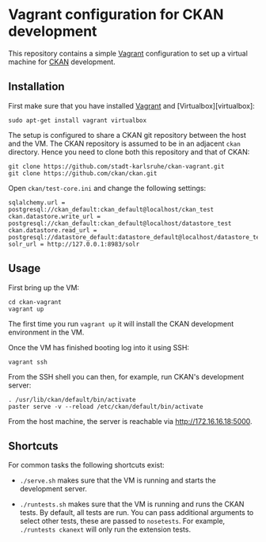 # Vagrant configuration for CKAN development

This repository contains a simple [Vagrant][vagrant] configuration to set up a
virtual machine for [CKAN][ckan] development.

[vagrant]: https://www.vagrantup.com/
[ckan]: https://github.com/ckan/ckan


## Installation

First make sure that you have installed [Vagrant][vagrant] and
[Virtualbox][virtualbox]:

    sudo apt-get install vagrant virtualbox

The setup is configured to share a CKAN git repository between the host and the
VM. The CKAN repository is assumed to be in an adjacent `ckan` directory. Hence
you need to clone both this repository and that of CKAN:

    git clone https://github.com/stadt-karlsruhe/ckan-vagrant.git
    git clone https://github.com/ckan/ckan.git

Open `ckan/test-core.ini` and change the following settings:

    sqlalchemy.url = postgresql://ckan_default:ckan_default@localhost/ckan_test
    ckan.datastore.write_url = postgresql://ckan_default:ckan_default@localhost/datastore_test
    ckan.datastore.read_url = postgresql://datastore_default:datastore_default@localhost/datastore_test
    solr_url = http://127.0.0.1:8983/solr


## Usage

First bring up the VM:

    cd ckan-vagrant
    vagrant up

The first time you run `vagrant up` it will install the CKAN development
environment in the VM.

Once the VM has finished booting log into it using SSH:

    vagrant ssh

From the SSH shell you can then, for example, run CKAN's development server:

    . /usr/lib/ckan/default/bin/activate
    paster serve -v --reload /etc/ckan/default/bin/activate

From the host machine, the server is reachable via http://172.16.16.18:5000.


## Shortcuts

For common tasks the following shortcuts exist:

- `./serve.sh` makes sure that the VM is running and starts the development
  server.

- `./runtests.sh` makes sure that the VM is running and runs the CKAN tests.
  By default, all tests are run. You can pass additional arguments to select
  other tests, these are passed to `nosetests`. For example, `./runtests
  ckanext` will only run the extension tests.

